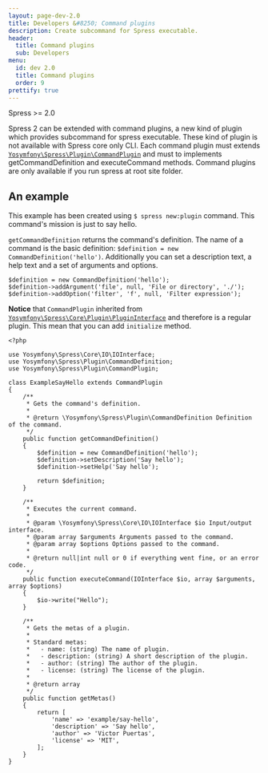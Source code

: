 ```yaml
---
layout: page-dev-2.0
title: Developers &#8250; Command plugins
description: Create subcommand for Spress executable.
header: 
  title: Command plugins
  sub: Developers
menu:
  id: dev 2.0
  title: Command plugins
  order: 9
prettify: true
---
```

<span class="label label-success">Spress >= 2.0</span>

Spress 2 can be extended with command plugins, a new kind of plugin which provides
subcommand for spress executable. These kind of plugin is not available with
Spress core only CLI. Each command plugin must extends
[`Yosymfony\Spress\Plugin\CommandPlugin`](https://github.com/spress/Spress/blob/master/src/Plugin/CommandPlugin.php)
and must to implements getCommandDefinition and executeCommand methods.
Command plugins are only available if you run spress at root site folder.

## An example

This example has been created using `$ spress new:plugin` command. This command's mission is just to say hello.

`getCommandDefinition` returns the command's definition. The name of a command is the basic definition:
`$definition = new CommandDefinition('hello')`. Additionally you can set a description text, a help text 
and a set of arguments and options.

```
$definition = new CommandDefinition('hello');
$definition->addArgument('file', null, 'File or directory', './');
$definition->addOption('filter', 'f', null, 'Filter expression');
```

**Notice** that `CommandPlugin` inherited from [`Yosymfony\Spress\Core\Plugin\PluginInterface`](https://github.com/spress/Spress/blob/master/src/Core/Plugin/PluginInterface.php)
and therefore is a regular plugin. This mean that you can add `initialize` method.

```
<?php

use Yosymfony\Spress\Core\IO\IOInterface;
use Yosymfony\Spress\Plugin\CommandDefinition;
use Yosymfony\Spress\Plugin\CommandPlugin;

class ExampleSayHello extends CommandPlugin
{
    /**
     * Gets the command's definition.
     *
     * @return \Yosymfony\Spress\Plugin\CommandDefinition Definition of the command.
     */
    public function getCommandDefinition()
    {
        $definition = new CommandDefinition('hello');
        $definition->setDescription('Say hello');
        $definition->setHelp('Say hello');

        return $definition;
    }

    /**
     * Executes the current command.
     *
     * @param \Yosymfony\Spress\Core\IO\IOInterface $io Input/output interface.
     * @param array $arguments Arguments passed to the command.
     * @param array $options Options passed to the command.
     *
     * @return null|int null or 0 if everything went fine, or an error code.
     */
    public function executeCommand(IOInterface $io, array $arguments, array $options)
    {
        $io->write("Hello");
    }

    /**
     * Gets the metas of a plugin.
     * 
     * Standard metas:
     *   - name: (string) The name of plugin.
     *   - description: (string) A short description of the plugin.
     *   - author: (string) The author of the plugin.
     *   - license: (string) The license of the plugin.
     * 
     * @return array
     */
    public function getMetas()
    {
        return [
            'name' => 'example/say-hello',
            'description' => 'Say hello',
            'author' => 'Victor Puertas',
            'license' => 'MIT',
        ];
    }
}
```
